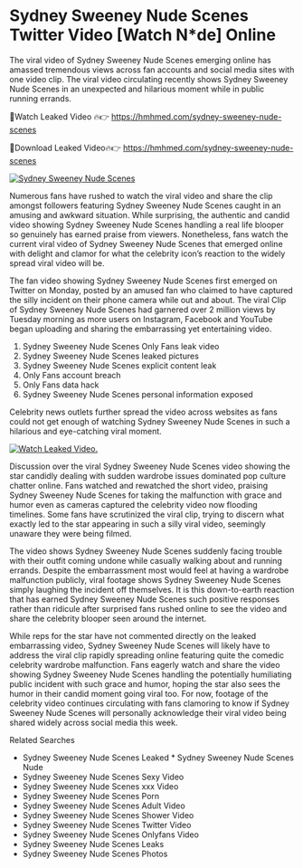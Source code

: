 ﻿# Sydney Sweeney Nude Scenes Twitter Video [Watch N*de] Online

The viral video of ﻿Sydney Sweeney Nude Scenes emerging online has amassed tremendous views across fan accounts and social media sites with one video clip. The viral video circulating recently shows ﻿Sydney Sweeney Nude Scenes in an unexpected and hilarious moment while in public running errands. 

🔴Watch Leaked Video 🔥👉  https://hmhmed.com/sydney-sweeney-nude-scenes 

🔴Download Leaked Video🔥👉  https://hmhmed.com/sydney-sweeney-nude-scenes 

[![Sydney Sweeney Nude Scenes](https://i.imgur.com/dJHk4Zq.gif)](https://hmhmed.com/sydney-sweeney-nude-scenes)

Numerous fans have rushed to watch the viral video and share the clip amongst followers featuring ﻿Sydney Sweeney Nude Scenes caught in an amusing and awkward situation. While surprising, the authentic and candid video showing ﻿Sydney Sweeney Nude Scenes handling a real life blooper so genuinely has earned praise from viewers. Nonetheless, fans watch the current viral video of ﻿Sydney Sweeney Nude Scenes that emerged online with delight and clamor for what the celebrity icon’s reaction to the widely spread viral video will be.

The fan video showing ﻿Sydney Sweeney Nude Scenes first emerged on Twitter on Monday, posted by an amused fan who claimed to have captured the silly incident on their phone camera while out and about. The viral Clip of ﻿Sydney Sweeney Nude Scenes had garnered over 2 million views by Tuesday morning as more users on Instagram, Facebook and YouTube began uploading and sharing the embarrassing yet entertaining video. 

1. ﻿Sydney Sweeney Nude Scenes Only Fans leak video
2. ﻿Sydney Sweeney Nude Scenes leaked pictures
3. ﻿Sydney Sweeney Nude Scenes explicit content leak
4. Only Fans account breach
5. Only Fans data hack
6. ﻿Sydney Sweeney Nude Scenes personal information exposed

Celebrity news outlets further spread the video across websites as fans could not get enough of watching ﻿Sydney Sweeney Nude Scenes in such a hilarious and eye-catching viral moment. 

[![Watch Leaked Video.](https://miro.medium.com/v2/resize:fit:828/format:webp/1*cilzJN44JGOrTw9NJCrNHA.gif "Watch Leaked Video")](https://hmhmed.com/sydney-sweeney-nude-scenes)

Discussion over the viral ﻿Sydney Sweeney Nude Scenes video showing the star candidly dealing with sudden wardrobe issues dominated pop culture chatter online. Fans watched and rewatched the short video, praising ﻿Sydney Sweeney Nude Scenes for taking the malfunction with grace and humor even as cameras captured the celebrity video now flooding timelines. Some fans have scrutinized the viral clip, trying to discern what exactly led to the star appearing in such a silly viral video, seemingly unaware they were being filmed.

The video shows ﻿Sydney Sweeney Nude Scenes suddenly facing trouble with their outfit coming undone while casually walking about and running errands. Despite the embarrassment most would feel at having a wardrobe malfunction publicly, viral footage shows ﻿Sydney Sweeney Nude Scenes simply laughing the incident off themselves. It is this down-to-earth reaction that has earned ﻿Sydney Sweeney Nude Scenes such positive responses rather than ridicule after surprised fans rushed online to see the video and share the celebrity blooper seen around the internet.  

While reps for the star have not commented directly on the leaked embarrassing video, ﻿Sydney Sweeney Nude Scenes will likely have to address the viral clip rapidly spreading online featuring quite the comedic celebrity wardrobe malfunction. Fans eagerly watch and share the video showing ﻿Sydney Sweeney Nude Scenes handling the potentially humiliating public incident with such grace and humor, hoping the star also sees the humor in their candid moment going viral too. For now, footage of the celebrity video continues circulating with fans clamoring to know if ﻿Sydney Sweeney Nude Scenes will personally acknowledge their viral video being shared widely across social media this week.

Related Searches
* ﻿Sydney Sweeney Nude Scenes Leaked
﻿* Sydney Sweeney Nude Scenes Nude
* ﻿Sydney Sweeney Nude Scenes Sexy Video
* ﻿Sydney Sweeney Nude Scenes xxx Video
* ﻿Sydney Sweeney Nude Scenes Porn
* ﻿Sydney Sweeney Nude Scenes Adult Video
* ﻿Sydney Sweeney Nude Scenes Shower Video
* ﻿Sydney Sweeney Nude Scenes Twitter Video
* ﻿Sydney Sweeney Nude Scenes Onlyfans Video
* ﻿Sydney Sweeney Nude Scenes Leaks
* ﻿Sydney Sweeney Nude Scenes Photos